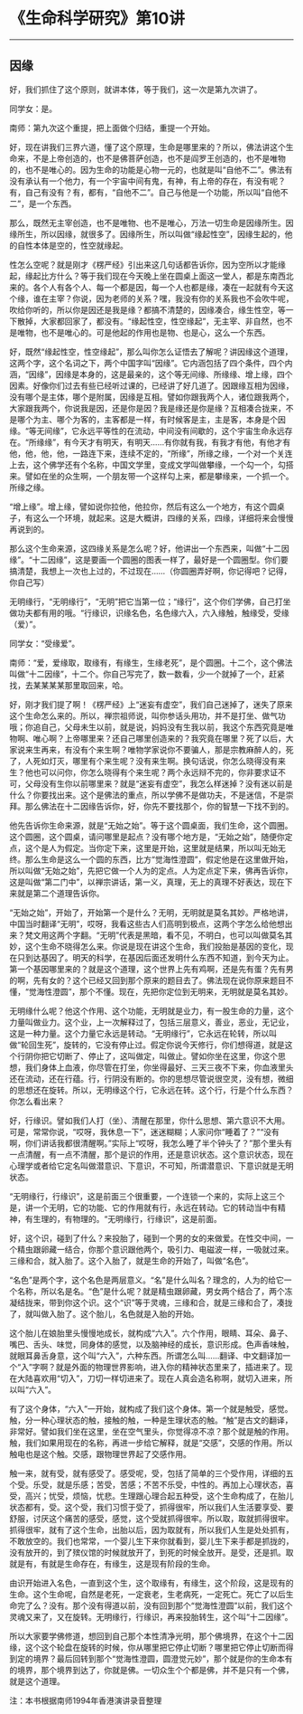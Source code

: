 # 《生命科学研究》第10讲

------

## 因缘

好，我们抓住了这个原则，就讲本体，等于我们，这一次是第九次讲了。

同学女：是。

南师：第九次这个重提，把上面做个归结，重提一个开始。

好，现在讲我们三界六道，懂了这个原理，生命是哪里来的？所以，佛法讲这个生命来，不是上帝创造的，也不是佛菩萨创造，也不是阎罗王创造的，也不是唯物的，也不是唯心的。因为生命的功能是心物一元的，也就是叫“自他不二”。佛法有没有承认有一个他力，有一个宇宙中间有鬼，有神，有上帝的存在，有没有呢？有，自己有没有？有，都有，“自他不二”。自己与他是一个功能，所以叫“自他不二”，是一个东西。

那么，既然无主宰创造，也不是唯物、也不是唯心，万法一切生命是因缘所生。因缘所生，所以因缘，就很多了。因缘所生，所以叫做“缘起性空”，因缘生起的，他的自性本体是空的，性空就缘起。

性怎么空呢？就是刚才《楞严经》引出来这几句话都告诉你，因为空所以才能缘起，缘起比方什么？等于我们现在今天晚上坐在圆桌上面这一堂人，都是东南西北来的。各个人有各个人、每一个都是因，每一个人也都是缘，凑在一起就有今天这个缘，谁在主宰？你说，因为老师的关系？嘿，我没有你的关系我也不会吹牛呢，吹给你听的，所以你是因还是我是缘？都搞不清楚的，因缘凑合，缘生性空，等一下散掉，大家都回家了，都没有。“缘起性空，性空缘起”，无主宰、非自然，也不是唯物，也不是唯心的。可是他起的作用也是物、也是心，这么一个东西。

好，既然“缘起性空，性空缘起”，那么叫你怎么证悟去了解呢？讲因缘这个道理，这两个字，这个名词之下，两个中国字叫“因缘”。它内涵包括了四个条件，四个内涵，“因缘”，因缘是本身的，这是最亲的，这个等无间缘、所缘缘、增上缘，四个因素。好像你们过去有些已经听过课的，已经讲了好几道了。因跟缘互相为因缘，没有哪个是主体，哪个是附属，因缘是互相。譬如你跟我两个人，诸位跟我两个，大家跟我两个，你说我是因，还是你是因？我是缘还是你是缘？互相凑合拢来，不是哪个为主、哪个为客的，主客都是一样，有时候客是主，主是客，本身是个因缘。“等无间缘”，它永远平等性的在流动，中间没有间歇的，这个宇宙生命永远存在。“所缘缘”，有今天才有明天，有明天……有你就有我，有我才有他，有他才有他，他，他，他，一路连下来，连续不定的，“所缘”，所缘之缘，一个对一个关连上去，这个佛学还有个名称，中国文学里，变成文学叫做攀缘，一个勾一个，勾搭来。譬如在坐的众生啊，一个朋友带一个这样勾上来，都是攀缘来，一个抓一个。所缘之缘。

“增上缘”。增上缘，譬如说你拉他，他拉你，然后有这么一个地方，有这个圆桌子，有这么一个环境，就起来。这是大概讲，四缘的关系，四缘，详细将来会慢慢再说到的。





那么这个生命来源，这四缘关系是怎么呢？好，他讲出一个东西来，叫做“十二因缘”。“十二因缘”，这是要画一个圆圈的图表一样了，最好是一个圆圈型。你们要搞清楚，我想上一次也上过的，不过现在……（你圆圈弄好啊，你记得吧？记得，你自己写）

无明缘行，“无明缘行”，“无明”把它当第一位；“缘行”，这个你们学佛，自己打坐做功夫都有用的哦。“行缘识，识缘名色，名色缘六入，六入缘触，触缘受，受缘（爱）”。

同学女：“受缘爱”。

南师：“爱，爱缘取，取缘有，有缘生，生缘老死”，是个圆圈。十二个，这个佛法叫做“十二因缘”，十二个。你自己写完了，数一数看，少一个就掉了一个，赶紧找，去某某某某那里取回来，哈。

好，刚才我们提了啊！《楞严经》上“迷妄有虚空”，我们自己迷掉了，迷失了原来这个生命怎么来的。所以，禅宗祖师说，叫你参话头用功，并不是打坐、做气功哦；你追自己，父母未生以前，就是说，妈妈没有生我以前，我这个东西究竟是唯物啊、唯心啊？上帝哪里来？还自己哪里创造来的？我究竟在哪里？死了以后，大家说来生再来，有没有个来生啊？唯物学家说你不要骗人，那是宗教麻醉人的，死了，人死如灯灭，哪里有个来生呢？没有来生啊。换句话说，你怎么晓得没有来生？他也可以问你，你怎么晓得有个来生呢？两个永远辩不完的，你非要求证不可，父母没有生你以前哪里来？就是“迷妄有虚空”，我怎么样迷掉？没有迷以前是什么？你要找出来。这个是佛法的重点，所以学佛不是做功夫，不是迷信，不是崇拜。那么佛法在十二因缘告诉你，好，你先不要找那个，你的智慧一下找不到的。

他先告诉你生命来源，就是“无始之始”。等于这个圆桌面，我们生命，这个圆圈。这个圆圈，这个圆桌，请问哪里是起点？没有哪个地方是，“无始之始”，随便你定点，这个是人为假定。当你定下来，这里是开始，这里就是结果，所以叫无始无终。那么生命是这么一个圆的东西，比方“觉海性澄圆”，假定他是在这里做开始，所以叫做“无始之始”，先把它做一个人为的定点。人为定点定下来，佛再告诉你，这是叫做“第二门中”，以禅宗讲话，第一义，真理，无上的真理不好表达，现在下来就是第二个道理告诉你。

“无始之始”，开始了，开始第一个是什么？无明，无明就是莫名其妙。严格地讲，中国当时翻译“无明”，哎呀，我看这些古人们高明到极点，这两个字怎么给他想出来？梵文用这两个字翻。“无明”代表是黑暗，看不见，不明白，也可以叫做莫名其妙，这个生命不晓得怎么来。你说是现在讲这个生命，我们投胎是基因的变化，现在只到达基因了。明天的科学，在基因后面还发明什么东西不知道，到今天为止。第一个基因哪里来的？就是这个道理，这个世界上先有鸡啊，还是先有蛋？先有男的啊，先有女的？这个已经又回到那个原来的题目去了。佛法现在说你原来题目不懂，“觉海性澄圆”，那个不懂。现在，先把你定位到无明来，无明就是莫名其妙。

无明缘什么呢？他这个作用、这个功能，无明就是业力，有一股生命的力量，这个力量叫做业力。这个业，上一次解释过了，包括三层意义，善业，恶业，无记业，这是一种力量。这个力量它永远是转动。“无明缘行”，它永远在轮转，所以叫做“轮回生死”，旋转的，它没有停止过。假定你说今天修行，你们想得道，就是这个行阴你把它切断了、停止了，这叫做定，叫做止。譬如你坐在这里，你这个思想，我们身体上血液，你尽管在打坐，你坐得最好、三天三夜不下来，你血液里头还在流动，还在行蕴。行，行阴没有断的。你的思想尽管说很空灵，没有想，微细的思想还在旋转。所以，无明缘这个行，它永远在转。这个行，行是个什么东西？你怎么看出来？

好，行缘识。譬如我们人打（坐）、清醒在那里，你什么思想、第六意识不大用。可是，常常你说，“哎呀，我休息一下”，迷迷糊糊；人家问你“睡着了？”“没有啊，你们讲话我都很清醒啊。”实际上“哎呀，我怎么睡了半个钟头了？”那个里头有一点清醒，有一点不清醒，那个是识的作用，还是意识状态。这个意识状态，现在心理学或者给它定名叫做潜意识、下意识，不可知，所谓潜意识、下意识就是无明状态。

“无明缘行，行缘识”，这是前面三个很重要，一个连锁一个来的，实际上这三个是，讲一个无明，它的功能、它的作用就有行，永远在转动。它的转动当中有精神，有生理的，有物理的。“无明缘行，行缘识”，这是前面。

好，这个识，碰到了什么？来投胎了，碰到一个男的女的来做爱。在性交中间，一个精虫跟卵藏一结合，你那个意识跟他两个，吸引力、电磁波一样，一吸就过来。三缘和合，就入胎了。这个入胎了，就是生命的开始了，叫做“名色”。

“名色”是两个字，这个名色是两层意义。“名”是什么叫名？理念的，人为的给它一个名称，所以名是名。“色”是什么呢？就是精虫跟卵藏，男女两个结合了，两个冻凝结拢来，带到你这个识。这个“识”等于灵魂，三缘和合，就是三缘和合了，凑拢了，就叫做入胎了。这个胎儿，名色就是入胎的开始。

这个胎儿在娘胎里头慢慢地成长，就构成“六入”。六个作用，眼睛、耳朵、鼻子、嘴巴、舌头、味觉，同身体的感觉，以及脑神经的成长，意识形成。色声香味触，就眼耳鼻舌身意，这个叫“六入”，六种东西。所谓怎么叫……翻译、中文翻译加一个“入”字啊？就是外面的物理世界影响，进入你的精神状态里来了，插进来了。现在大陆喜欢用“切入”，刀切一样切进来了。现在人真会造名称啊，就切入进来，所以叫“六入”。

有了这个身体，“六入”一开始，就构成了我们这个身体。第一个就是触受，感觉。触，分一种心理状态的触，接触的触，一种是生理状态的触。“触”是古文的翻译，非常好。譬如我们坐在这里，坐在空气里头，你觉得凉不凉？那个就是触的作用。触，我们如果用现在的名称，再进一步给它解释，就是“交感”，交感的作用。所以触电也是这个触。交感，跟物理世界起了交感作用。

触一来，就有受，就有感受了。感受呢，受，包括了简单的三个受作用，详细的五个受。乐受，就是乐感；苦受，苦感；不苦不乐受，中性的。再加上心理状态，喜受，高兴；忧受，烦恼，忧悲。生理跟心理合起五种受，这个生命构成了，在胎儿状态都有，受。这个受，我们习惯于受了，抓得很牢，所以我们人生活要享受、要舒服，讨厌这个痛苦的感受，感觉，这个受就抓得很牢。所以取，取就抓得很牢。抓得很牢，就有了这个生命，出胎以后，因为取就有，所以我们人生是处处抓有，不敢放空的。我们也常常，一个婴儿生下来你就看到，婴儿生下来手都是抓拢的，没有放开的，到了殡仪馆的时候就放开了，到死的时候全放开。是受，还是抓。取就是有，有就是生命存在，有缘生，这是现有阶段的生命。

由识开始进入名色，一直到这个生，这个取缘有，有缘生，这个阶段，这是现有的生命。这个生命呢，自然是老死，一定衰老，生老病死，一定死亡。死亡了以后生命完了么？没有。那个没有得道以前，没有回到那个“觉海性澄圆”以前，我们这个灵魂又来了，又在旋转。无明缘行，行缘识，再来投胎转生，这个叫“十二因缘”。

所以大家要学佛修道，想回到自己那个本性清净光明，那个佛境界，在这个十二因缘，这个这个轮盘在旋转的时候，你从哪里把它停止切断？哪里把它停止切断而得到定的境界？最后回转到那个“觉海性澄圆，圆澄觉元妙”，那个就是你的生命本有的境界，那个境界到达了，你就是佛。一切众生个个都是佛，并不是只有一个佛，就是这个道理。

注：本书根据南师1994年香港演讲录音整理

